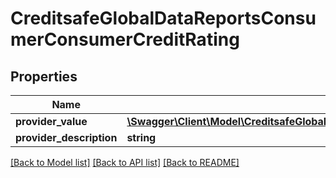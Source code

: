 # CreditsafeGlobalDataReportsConsumerConsumerCreditRating

## Properties
Name | Type | Description | Notes
------------ | ------------- | ------------- | -------------
**provider_value** | [**\Swagger\Client\Model\CreditsafeGlobalDataReportsRangeDescribedValue1SystemString**](CreditsafeGlobalDataReportsRangeDescribedValue1SystemString.md) |  | [optional] 
**provider_description** | **string** |  | [optional] 

[[Back to Model list]](../../README.md#documentation-for-models) [[Back to API list]](../../README.md#documentation-for-api-endpoints) [[Back to README]](../../README.md)

